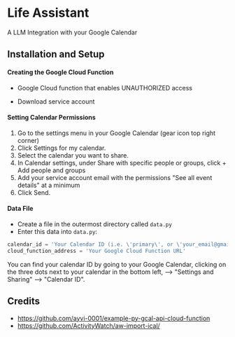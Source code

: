 # Life Assistant

A LLM Integration with your Google Calendar

## Installation and Setup

#### Creating the Google Cloud Function
- Google Cloud function that enables UNAUTHORIZED access

- Download service account

#### Setting Calendar Permissions
1. Go to the settings menu in your Google Calendar (gear icon top right corner)
2. Click Settings for my calendar.
3. Select the calendar you want to share.
4. In Calendar settings, under Share with specific people or groups, click + Add people and groups
5. Add your service account email with the permissions "See all event details" at a minimum
6. Click Send.

#### Data File
- Create a file in the outermost directory called `data.py`
- Enter this data into `data.py`:
```python
calendar_id = 'Your Calendar ID (i.e. \'primary\', or \'your_email@gmail.com\')'
cloud_function_address = 'Your Google Cloud Function URL'
```

You can find your calendar ID by going to your Google Calendar, clicking on the three dots next to your calendar in the bottom left, --> "Settings and Sharing" --> "Calendar ID".


## Credits
- https://github.com/ayvi-0001/example-py-gcal-api-cloud-function
- https://github.com/ActivityWatch/aw-import-ical/